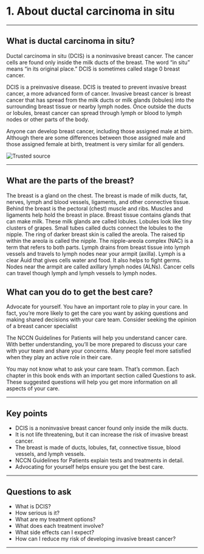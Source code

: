 # 1. About ductal carcinoma in situ

---

## What is ductal carcinoma in situ?

Ductal carcinoma in situ (DCIS) is a noninvasive breast cancer. The cancer cells are found only inside the milk ducts of the breast. The word “in situ” means “in its original place.” DCIS is sometimes called stage 0 breast cancer.  

DCIS is a preinvasive disease. DCIS is treated
to prevent invasive breast cancer, a more
advanced form of cancer. Invasive breast
cancer is breast cancer that has spread from
the milk ducts or milk glands (lobules) into the
surrounding breast tissue or nearby lymph
nodes. Once outside the ducts or lobules,
breast cancer can spread through lymph or
blood to lymph nodes or other parts of the
body.

Anyone can develop breast cancer, including
those assigned male at birth. Although there
are some differences between those assigned
male and those assigned female at birth,
treatment is very similar for all genders.

 ![Trusted source](https://raw.githubusercontent.com/AthulyaS123/NCCNMakrdownFiles/blob/main/nccn_ibc_images/Ductal%20carcinoma%20insitu/page7_img1.jpeg "Trusted source illustration")

---

## What are the parts of the breast?

The breast is a gland on the chest. The breast
is made of milk ducts, fat, nerves, lymph and
blood vessels, ligaments, and other connective
tissue. Behind the breast is the pectoral (chest)
muscle and ribs. Muscles and ligaments help
hold the breast in place.
Breast tissue contains glands that can make
milk. These milk glands are called lobules.
Lobules look like tiny clusters of grapes. Small
tubes called ducts connect the lobules to the
nipple.
The ring of darker breast skin is called the
areola. The raised tip within the areola is called
the nipple. The nipple-areola complex (NAC) is
a term that refers to both parts.
Lymph drains from breast tissue into lymph
vessels and travels to lymph nodes near your
armpit (axilla). Lymph is a clear Àuid that
gives cells water and food. It also helps to
fight germs. Nodes near the armpit are called
axillary lymph nodes (ALNs). Cancer cells
can travel though lymph and lymph vessels to
lymph nodes.

## What can you do to get the best care?

Advocate for yourself. You have an important
role to play in your care. In fact, you’re more
likely to get the care you want by asking
questions and making shared decisions with
your care team. Consider seeking the opinion
of a breast cancer specialist

The NCCN Guidelines for Patients will help
you understand cancer care. With better
understanding, you’ll be more prepared to
discuss your care with your team and share
your concerns. Many people feel more satisfied
when they play an active role in their care.

You may not know what to ask your care
team. That’s common. Each chapter in this
book ends with an important section called
Questions to ask. These suggested questions
will help you get more information on all
aspects of your care.

---

## Key points

- DCIS is a noninvasive breast cancer found only inside the milk ducts.  
- It is not life threatening, but it can increase the risk of invasive breast cancer.  
- The breast is made of ducts, lobules, fat, connective tissue, blood vessels, and lymph vessels.  
- NCCN Guidelines for Patients explain tests and treatments in detail.  
- Advocating for yourself helps ensure you get the best care.  

---

## Questions to ask

- What is DCIS?  
- How serious is it?  
- What are my treatment options?  
- What does each treatment involve?  
- What side effects can I expect?  
- How can I reduce my risk of developing invasive breast cancer?  

---



